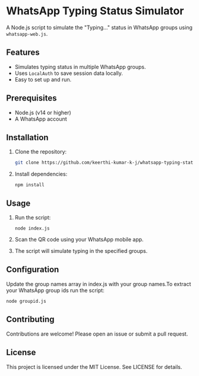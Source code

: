 # WhatsApp Typing Status Simulator

A Node.js script to simulate the "Typing..." status in WhatsApp groups using `whatsapp-web.js`.

## Features
- Simulates typing status in multiple WhatsApp groups.
- Uses `LocalAuth` to save session data locally.
- Easy to set up and run.

## Prerequisites
- Node.js (v14 or higher)
- A WhatsApp account

## Installation
1. Clone the repository:
   ```bash
   git clone https://github.com/keerthi-kumar-k-j/whatsapp-typing-status.git
2. Install dependencies:
   ```
   npm install
## Usage
1. Run the script:
   ```
   node index.js
   ```
2. Scan the QR code using your WhatsApp mobile app.

3. The script will simulate typing in the specified groups.

## Configuration
Update the group names array in index.js with your group names.To extract your WhatsApp group ids run the script:
``` 
node groupid.js
```

## Contributing
Contributions are welcome! Please open an issue or submit a pull request.

## License
This project is licensed under the MIT License. See LICENSE for details.
